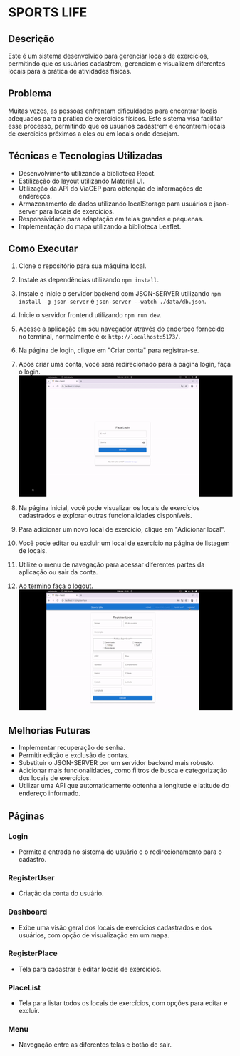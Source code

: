 # SPORTS LIFE

## Descrição
Este é um sistema desenvolvido para gerenciar locais de exercícios, permitindo que os usuários cadastrem, gerenciem e visualizem diferentes locais para a prática de atividades físicas.

## Problema
Muitas vezes, as pessoas enfrentam dificuldades para encontrar locais adequados para a prática de exercícios físicos. Este sistema visa facilitar esse processo, permitindo que os usuários cadastrem e encontrem locais de exercícios próximos a eles ou em locais onde desejam.

## Técnicas e Tecnologias Utilizadas
- Desenvolvimento utilizando a biblioteca React.
- Estilização do layout utilizando Material UI.
- Utilização da API do ViaCEP para obtenção de informações de endereços.
- Armazenamento de dados utilizando localStorage para usuários e json-server para locais de exercícios.
- Responsividade para adaptação em telas grandes e pequenas.
- Implementação do mapa utilizando a biblioteca Leaflet.

## Como Executar
1. Clone o repositório para sua máquina local.
2. Instale as dependências utilizando `npm install`.
3. Instale e inicie o servidor backend com JSON-SERVER utilizando `npm install -g json-server` e `json-server --watch ./data/db.json`.
4. Inicie o servidor frontend utilizando `npm run dev`.
5. Acesse a aplicação em seu navegador através do endereço fornecido no terminal, normalmente é o: `http://localhost:5173/`.
6. Na página de login, clique em "Criar conta" para registrar-se.
7. Após criar uma conta, você será redirecionado para a página login, faça o login.
![Exemplo de Gif](./src/assets/img/login.gif)

8. Na página inicial, você pode visualizar os locais de exercícios cadastrados e explorar outras funcionalidades disponíveis.
9. Para adicionar um novo local de exercício, clique em "Adicionar local".
10. Você pode editar ou excluir um local de exercício na página de listagem de locais.
11. Utilize o menu de navegação para acessar diferentes partes da aplicação ou sair da conta.
12. Ao termino faça o logout.
![Exemplo de Gif](./src/assets/img/logout.gif)

## Melhorias Futuras
- Implementar recuperação de senha.
- Permitir edição e exclusão de contas.
- Substituir o JSON-SERVER por um servidor backend mais robusto.
- Adicionar mais funcionalidades, como filtros de busca e categorização dos locais de exercícios.
- Utilizar uma API que automaticamente obtenha a longitude e latitude do endereço informado.

## Páginas
### Login
- Permite a entrada no sistema do usuário e o redirecionamento para o cadastro.

### RegisterUser
- Criação da conta do usuário.

### Dashboard
- Exibe uma visão geral dos locais de exercícios cadastrados e dos usuários, com opção de visualização em um mapa.

### RegisterPlace
- Tela para cadastrar e editar locais de exercícios.

### PlaceList
- Tela para listar todos os locais de exercícios, com opções para editar e excluir.

### Menu
- Navegação entre as diferentes telas e botão de sair.
